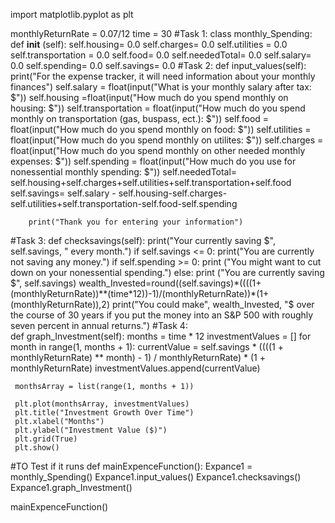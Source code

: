 import matplotlib.pyplot as plt

monthlyReturnRate = 0.07/12
time = 30
#Task 1:
class monthly_Spending:
    def __init__ (self):
        self.housing= 0.0
        self.charges= 0.0
        self.utilities = 0.0
        self.transportation = 0.0
        self.food= 0.0
        self.neededTotal= 0.0
        self.salary= 0.0
        self.spending= 0.0
        self.savings= 0.0
    #Task 2:
    def input_values(self):
        print("For the expense tracker, it will need information about your monthly finances")
        self.salary = float(input("What is your monthly salary after tax: $"))
        self.housing =float(input("How much do you spend monthly on housing: $"))
        self.transportation = float(input("How much do you spend monthly on transportation (gas, buspass, ect.): $"))
        self.food = float(input("How much do you spend monthly on food: $"))
        self.utilities = float(input("How much do you spend monthly on utilites: $"))
        self.charges = float(input("How much do you spend monthly on other needed monthly expenses: $"))
        self.spending = float(input("How much do you use for nonessential monthly spending: $"))
        self.neededTotal= self.housing+self.charges+self.utilities+self.transportation+self.food
        self.savings= self.salary - self.housing-self.charges-self.utilities+self.transportation-self.food-self.spending
        
        print("Thank you for entering your information")
#Task 3:
    def checksavings(self):
        print("Your currently saving $", self.savings, " every month.")
        if self.savings <= 0:
            print("You are currently not saving any money.")
            if self.spending >= 0:
                print ("You might want to cut down on your nonessential spending.")
        else:
            print ("You are currently saving $", self.savings)
            wealth_Invested=round((self.savings)*((((1+(monthlyReturnRate))**(time*12))-1)/(monthlyReturnRate))*(1+(monthlyReturnRate)),2)
            print("You could make", wealth_Invested, "$ over the course of 30 years if you put the money into an S&P 500 with roughly seven percent in annual returns.")
 #Task 4:       
    def graph_Investment(self):
     months = time * 12 
     investmentValues = []
     for month in range(1, months + 1): 
               currentValue = self.savings * ((((1 + monthlyReturnRate) ** month) - 1) / monthlyReturnRate) * (1 + monthlyReturnRate) 
               investmentValues.append(currentValue)

     monthsArray = list(range(1, months + 1))

     plt.plot(monthsArray, investmentValues) 
     plt.title("Investment Growth Over Time") 
     plt.xlabel("Months") 
     plt.ylabel("Investment Value ($)")
     plt.grid(True) 
     plt.show()

#TO Test if it runs
def mainExpenceFunction():
    Expance1 = monthly_Spending()
    Expance1.input_values()
    Expance1.checksavings()
    Expance1.graph_Investment()
    
mainExpenceFunction()


